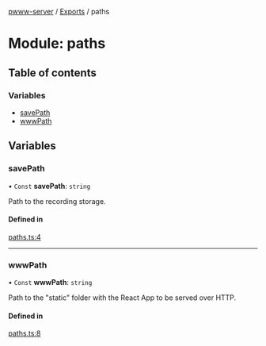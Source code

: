 [pwww-server](../README.md) / [Exports](../modules.md) / paths

# Module: paths

## Table of contents

### Variables

- [savePath](paths.md#savepath)
- [wwwPath](paths.md#wwwpath)

## Variables

### savePath

• `Const` **savePath**: `string`

Path to the recording storage.

#### Defined in

[paths.ts:4](https://github.com/barjin/pw-web/blob/3b77b1a/pwww-server/src/paths.ts#L4)

___

### wwwPath

• `Const` **wwwPath**: `string`

Path to the "static" folder with the React App to be served over HTTP.

#### Defined in

[paths.ts:8](https://github.com/barjin/pw-web/blob/3b77b1a/pwww-server/src/paths.ts#L8)
